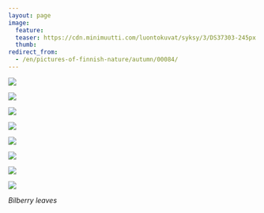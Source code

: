 ```yaml
---
layout: page
image:
  feature:
  teaser: https://cdn.minimuutti.com/luontokuvat/syksy/3/DS37303-245px.jpg
  thumb:
redirect_from:
  - /en/pictures-of-finnish-nature/autumn/00084/
---
```


![](https://cdn.minimuutti.com/luontokuvat/syksy/3/DS37318-800px.jpg)

![](https://cdn.minimuutti.com/luontokuvat/syksy/3/DS37324-800px.jpg)

![](https://cdn.minimuutti.com/luontokuvat/syksy/3/DS37326-800px.jpg)

![](https://cdn.minimuutti.com/luontokuvat/syksy/3/DS37330-800px.jpg)

![](https://cdn.minimuutti.com/luontokuvat/syksy/3/DS37336-800px.jpg)

![](https://cdn.minimuutti.com/luontokuvat/syksy/3/DS37338-800px.jpg)

![](https://cdn.minimuutti.com/luontokuvat/syksy/3/DS37315-800px.jpg)

![](https://cdn.minimuutti.com/luontokuvat/syksy/3/DS37303-800px.jpg)

*Bilberry leaves*
